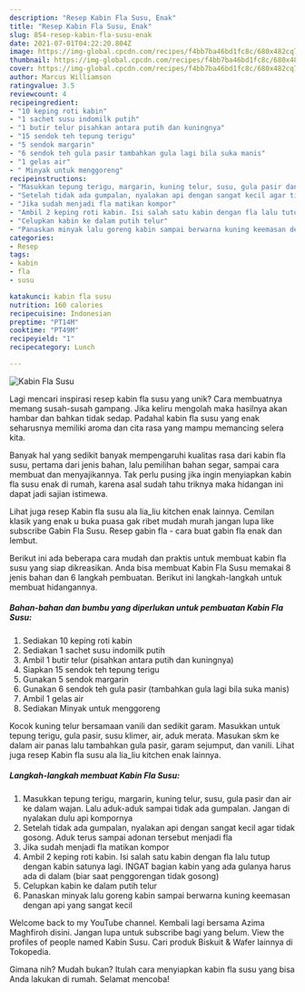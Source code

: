 ```yaml
---
description: "Resep Kabin Fla Susu, Enak"
title: "Resep Kabin Fla Susu, Enak"
slug: 854-resep-kabin-fla-susu-enak
date: 2021-07-01T04:22:20.804Z
image: https://img-global.cpcdn.com/recipes/f4bb7ba46bd1fc8c/680x482cq70/kabin-fla-susu-foto-resep-utama.jpg
thumbnail: https://img-global.cpcdn.com/recipes/f4bb7ba46bd1fc8c/680x482cq70/kabin-fla-susu-foto-resep-utama.jpg
cover: https://img-global.cpcdn.com/recipes/f4bb7ba46bd1fc8c/680x482cq70/kabin-fla-susu-foto-resep-utama.jpg
author: Marcus Williamson
ratingvalue: 3.5
reviewcount: 4
recipeingredient:
- "10 keping roti kabin"
- "1 sachet susu indomilk putih"
- "1 butir telur pisahkan antara putih dan kuningnya"
- "15 sendok teh tepung terigu"
- "5 sendok margarin"
- "6 sendok teh gula pasir tambahkan gula lagi bila suka manis"
- "1 gelas air"
- " Minyak untuk menggoreng"
recipeinstructions:
- "Masukkan tepung terigu, margarin, kuning telur, susu, gula pasir dan air ke dalam wajan. Lalu aduk-aduk sampai tidak ada gumpalan. Jangan di nyalakan dulu api kompornya"
- "Setelah tidak ada gumpalan, nyalakan api dengan sangat kecil agar tidak gosong. Aduk terus sampai adonan tersebut menjadi fla"
- "Jika sudah menjadi fla matikan kompor"
- "Ambil 2 keping roti kabin. Isi salah satu kabin dengan fla lalu tutup dengan kabin satunya lagi. INGAT bagian kabin yang ada gulanya harus ada di dalam (biar saat penggorengan tidak gosong)"
- "Celupkan kabin ke dalam putih telur"
- "Panaskan minyak lalu goreng kabin sampai berwarna kuning keemasan dengan api yang sangat kecil"
categories:
- Resep
tags:
- kabin
- fla
- susu

katakunci: kabin fla susu 
nutrition: 160 calories
recipecuisine: Indonesian
preptime: "PT14M"
cooktime: "PT49M"
recipeyield: "1"
recipecategory: Lunch

---
```



![Kabin Fla Susu](https://img-global.cpcdn.com/recipes/f4bb7ba46bd1fc8c/680x482cq70/kabin-fla-susu-foto-resep-utama.jpg)

Lagi mencari inspirasi resep kabin fla susu yang unik? Cara membuatnya memang susah-susah gampang. Jika keliru mengolah maka hasilnya akan hambar dan bahkan tidak sedap. Padahal kabin fla susu yang enak seharusnya memiliki aroma dan cita rasa yang mampu memancing selera kita.

Banyak hal yang sedikit banyak mempengaruhi kualitas rasa dari kabin fla susu, pertama dari jenis bahan, lalu pemilihan bahan segar, sampai cara membuat dan menyajikannya. Tak perlu pusing jika ingin menyiapkan kabin fla susu enak di rumah, karena asal sudah tahu triknya maka hidangan ini dapat jadi sajian istimewa.

Lihat juga resep Kabin fla susu ala lia_liu kitchen enak lainnya. Cemilan klasik yang enak u buka puasa gak ribet mudah murah jangan lupa like subscribe Gabin Fla Susu. Resep gabin fla - cara buat gabin fla enak dan lembut.


Berikut ini ada beberapa cara mudah dan praktis untuk membuat kabin fla susu yang siap dikreasikan. Anda bisa membuat Kabin Fla Susu memakai 8 jenis bahan dan 6 langkah pembuatan. Berikut ini langkah-langkah untuk membuat hidangannya.

<!--inarticleads1-->

##### Bahan-bahan dan bumbu yang diperlukan untuk pembuatan Kabin Fla Susu:

1. Sediakan 10 keping roti kabin
1. Sediakan 1 sachet susu indomilk putih
1. Ambil 1 butir telur (pisahkan antara putih dan kuningnya)
1. Siapkan 15 sendok teh tepung terigu
1. Gunakan 5 sendok margarin
1. Gunakan 6 sendok teh gula pasir (tambahkan gula lagi bila suka manis)
1. Ambil 1 gelas air
1. Sediakan  Minyak untuk menggoreng


Kocok kuning telur bersamaan vanili dan sedikit garam. Masukkan untuk tepung terigu, gula pasir, susu klimer, air, aduk merata. Masukan skm ke dalam air panas lalu tambahkan gula pasir, garam sejumput, dan vanili. Lihat juga resep Kabin fla susu ala lia_liu kitchen enak lainnya. 

<!--inarticleads2-->

##### Langkah-langkah membuat Kabin Fla Susu:

1. Masukkan tepung terigu, margarin, kuning telur, susu, gula pasir dan air ke dalam wajan. Lalu aduk-aduk sampai tidak ada gumpalan. Jangan di nyalakan dulu api kompornya
1. Setelah tidak ada gumpalan, nyalakan api dengan sangat kecil agar tidak gosong. Aduk terus sampai adonan tersebut menjadi fla
1. Jika sudah menjadi fla matikan kompor
1. Ambil 2 keping roti kabin. Isi salah satu kabin dengan fla lalu tutup dengan kabin satunya lagi. INGAT bagian kabin yang ada gulanya harus ada di dalam (biar saat penggorengan tidak gosong)
1. Celupkan kabin ke dalam putih telur
1. Panaskan minyak lalu goreng kabin sampai berwarna kuning keemasan dengan api yang sangat kecil


Welcome back to my YouTube channel. Kembali lagi bersama Azima Maghfiroh disini. Jangan lupa untuk subscribe bagi yang belum. View the profiles of people named Kabin Susu. Cari produk Biskuit &amp; Wafer lainnya di Tokopedia. 

Gimana nih? Mudah bukan? Itulah cara menyiapkan kabin fla susu yang bisa Anda lakukan di rumah. Selamat mencoba!
